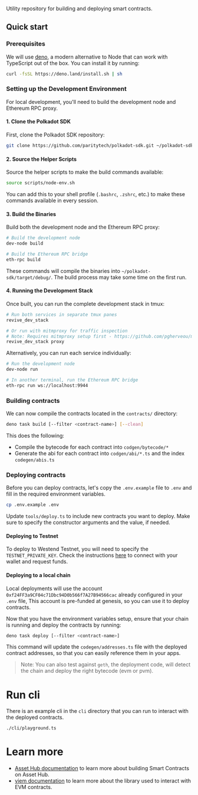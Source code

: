 Utility repository for building and deploying smart contracts.

## Quick start

### Prerequisites

We will use [deno](https://deno.com), a modern alternative to Node that can work with TypeScript out of the box.
You can install it by running:

```sh
curl -fsSL https://deno.land/install.sh | sh
```

### Setting up the Development Environment

For local development, you'll need to build the development node and Ethereum RPC proxy.

#### 1. Clone the Polkadot SDK

First, clone the Polkadot SDK repository:

```sh
git clone https://github.com/paritytech/polkadot-sdk.git ~/polkadot-sdk
```

#### 2. Source the Helper Scripts

Source the helper scripts to make the build commands available:

```sh
source scripts/node-env.sh
```

You can add this to your shell profile (`.bashrc`, `.zshrc`, etc.) to make these commands available in every session.

#### 3. Build the Binaries

Build both the development node and the Ethereum RPC proxy:

```sh
# Build the development node
dev-node build

# Build the Ethereum RPC bridge
eth-rpc build
```

These commands will compile the binaries into `~/polkadot-sdk/target/debug/`. The build process may take some time on the first run.

#### 4. Running the Development Stack

Once built, you can run the complete development stack in tmux:

```sh
# Run both services in separate tmux panes
revive_dev_stack

# Or run with mitmproxy for traffic inspection
# Note: Requires mitmproxy setup first - https://github.com/pgherveou/mitmproxy
revive_dev_stack proxy
```

Alternatively, you can run each service individually:

```sh
# Run the development node
dev-node run

# In another terminal, run the Ethereum RPC bridge
eth-rpc run ws://localhost:9944
```

### Building contracts

We can now compile the contracts located in the `contracts/` directory:

```sh
deno task build [--filter <contract-name>] [--clean]
```

This does the following:

- Compile the bytecode for each contract into `codgen/bytecode/*`
- Generate the abi for each contract into `codgen/abi/*.ts` and the index `codegen/abis.ts`

### Deploying contracts

Before you can deploy contracts, let's copy the `.env.example` file to `.env` and fill in the required environment variables.

```sh
cp .env.example .env
```

Update `tools/deploy.ts` to include new contracts you want to deploy.
Make sure to specify the constructor arguments and the value, if needed.

#### Deploying to Testnet

To deploy to Westend Testnet, you will need to specify the `TESTNET_PRIVATE_KEY`.
Check the instructions [here](https://docs.polkadot.com/develop/networks/#westend) to connect with your wallet and request funds.

#### Deploying to a local chain

Local deployments will use the account `0xf24FF3a9CF04c71Dbc94D0b566f7A27B94566cac` already configured in your `.env` file, This account is pre-funded at genesis, so you can use it to deploy contracts.

Now that you have the environment variables setup, ensure that your chain is running and deploy the contracts by running:

```sh
deno task deploy [--filter <contract-name>]
```

This command will update the `codegen/addresses.ts` file with the deployed contract addresses, so that you can easily reference them in your apps.

> Note: You can also test against `geth`, the deployment code, will detect the chain and deploy the right bytecode (evm or pvm).

# Run cli

There is an example cli in the `cli` directory that you can run to interact with the deployed contracts.

```sh
./cli/playground.ts
```

# Learn more

- [Asset Hub documentation](https://contracts.polkadot.io) to learn more about building Smart Contracts on Asset Hub.
- [viem documentation](https://viem.sh/) to learn more about the library used to interact with EVM contracts.
